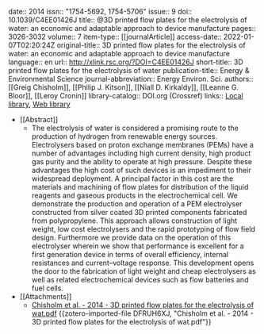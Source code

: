 date:: 2014
issn:: "1754-5692, 1754-5706"
issue:: 9
doi:: 10.1039/C4EE01426J
title:: @3D printed flow plates for the electrolysis of water: an economic and adaptable approach to device manufacture
pages:: 3026-3032
volume:: 7
item-type:: [[journalArticle]]
access-date:: 2022-01-07T02:20:24Z
original-title:: 3D printed flow plates for the electrolysis of water: an economic and adaptable approach to device manufacture
language:: en
url:: http://xlink.rsc.org/?DOI=C4EE01426J
short-title:: 3D printed flow plates for the electrolysis of water
publication-title:: Energy & Environmental Science
journal-abbreviation:: Energy Environ. Sci.
authors:: [[Greig Chisholm]], [[Philip J. Kitson]], [[Niall D. Kirkaldy]], [[Leanne G. Bloor]], [[Leroy Cronin]]
library-catalog:: DOI.org (Crossref)
links:: [Local library](zotero://select/library/items/DHNKWL7W), [Web library](https://www.zotero.org/users/8784047/items/DHNKWL7W)

- [[Abstract]]
	- The electrolysis of water is considered a promising route to the production of hydrogen from renewable energy sources. Electrolysers based on proton exchange membranes (PEMs) have a number of advantages including high current density, high product gas purity and the ability to operate at high pressure. Despite these advantages the high cost of such devices is an impediment to their widespread deployment. A principal factor in this cost are the materials and machining of flow plates for distribution of the liquid reagents and gaseous products in the electrochemical cell. We demonstrate the production and operation of a PEM electrolyser constructed from silver coated 3D printed components fabricated from polypropylene. This approach allows construction of light weight, low cost electrolysers and the rapid prototyping of flow field design. Furthermore we provide data on the operation of this electrolyser wherein we show that performance is excellent for a first generation device in terms of overall efficiency, internal resistances and current–voltage response. This development opens the door to the fabrication of light weight and cheap electrolysers as well as related electrochemical devices such as flow batteries and fuel cells.
- [[Attachments]]
	- [Chisholm et al. - 2014 - 3D printed flow plates for the electrolysis of wat.pdf](https://pubs.rsc.org/en/content/articlepdf/2014/ee/c4ee01426j) {{zotero-imported-file DFRUH6XJ, "Chisholm et al. - 2014 - 3D printed flow plates for the electrolysis of wat.pdf"}}